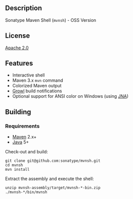Description
-----------

Sonatype Maven Shell (`mvnsh`) - OSS Version


License
-------

[Apache 2.0](http://www.apache.org/licenses/LICENSE-2.0.html)


Features
--------

* Interactive shell
* Maven 3.x `mvn` command
* Colorized Maven output
* [Growl][1] build notifications
* Optional support for ANSI color on Windows (using [JNA][2])


Building
--------

### Requirements

* [Maven](http://maven.apache.org) 2.x+
* [Java](http://java.sun.com/) 5+

Check-out and build:

    git clone git@github.com:sonatype/mvnsh.git
    cd mvnsh
    mvn install

Extract the assembly and execute the shell:

    unzip mvnsh-assembly/target/mvnsh-*-bin.zip
    ./mvnsh-*/bin/mvnsh


[1]: http://growl.info/
[2]: https://jna.dev.java.net/
